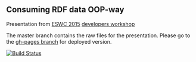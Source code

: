 ## Consuming RDF data OOP-way

Presentation from [ESWC 2015](http://2015.eswc-conferences.org) [developers workshop](http://eswc2015.semdev.org/)

The master branch contains the raw files for the presentation. Please go to the [gh-pages branch](../../) for deployed version.

[![Build Status](https://travis-ci.org/MakoLab/eswc.svg?branch=master)](https://travis-ci.org/MakoLab/eswc)

